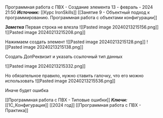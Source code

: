 
Программная работа с ПВХ - Создание элемента
 13 - февраль - 2024  21:50 
***Источник:***  [[Курс IronSkills]] [[Занятие 9 - Объектный подход к программированию. Программная работа с объектами конфигурации]]

***Заметка*** 
Первая строка не влезла
![[Pasted image 20240213215156.png]]
![[Pasted image 20240213215208.png]]

Нажимаем создать элемент 
![[Pasted image 20240213215128.png]]
![[Pasted image 20240213215138.png]]


Создать ДопРеквизит и указать ссылочный тип данных

![[Pasted image 20240213215332.png]]

Но обязательное правило, нужно ставить галочку, что его можно использовать
![[Pasted image 20240213215536.png]]

Иначе будет ошибка

[[Программная работа с ПВХ - Типовые ошибки]]
***Ключи:*** [[1С_Конфигурация]] [[2024 год]]   [[Программная работа с ПВХ - Практика]]